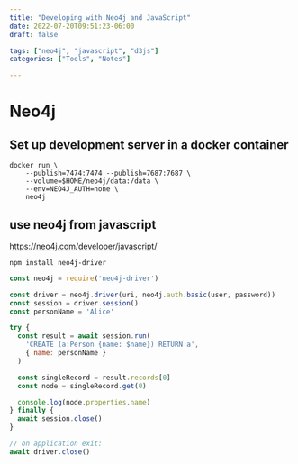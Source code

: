 ```yaml
---
title: "Developing with Neo4j and JavaScript"
date: 2022-07-20T09:51:23-06:00
draft: false

tags: ["neo4j", "javascript", "d3js"]
categories: ["Tools", "Notes"]

---
```


# Neo4j

## Set up development server in a docker container
```
docker run \
    --publish=7474:7474 --publish=7687:7687 \
    --volume=$HOME/neo4j/data:/data \
    --env=NEO4J_AUTH=none \
    neo4j
```


## use neo4j from javascript
https://neo4j.com/developer/javascript/

```
npm install neo4j-driver
```

```javascript
const neo4j = require('neo4j-driver')

const driver = neo4j.driver(uri, neo4j.auth.basic(user, password))
const session = driver.session()
const personName = 'Alice'

try {
  const result = await session.run(
    'CREATE (a:Person {name: $name}) RETURN a',
    { name: personName }
  )

  const singleRecord = result.records[0]
  const node = singleRecord.get(0)

  console.log(node.properties.name)
} finally {
  await session.close()
}

// on application exit:
await driver.close()
```
